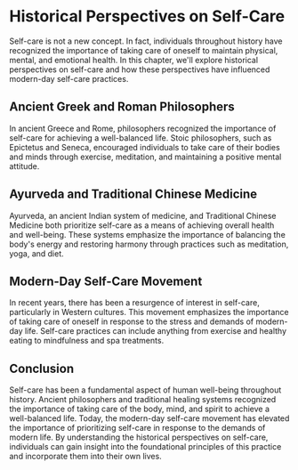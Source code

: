 Historical Perspectives on Self-Care
=====================================================================================

Self-care is not a new concept. In fact, individuals throughout history have recognized the importance of taking care of oneself to maintain physical, mental, and emotional health. In this chapter, we'll explore historical perspectives on self-care and how these perspectives have influenced modern-day self-care practices.

Ancient Greek and Roman Philosophers
------------------------------------

In ancient Greece and Rome, philosophers recognized the importance of self-care for achieving a well-balanced life. Stoic philosophers, such as Epictetus and Seneca, encouraged individuals to take care of their bodies and minds through exercise, meditation, and maintaining a positive mental attitude.

Ayurveda and Traditional Chinese Medicine
-----------------------------------------

Ayurveda, an ancient Indian system of medicine, and Traditional Chinese Medicine both prioritize self-care as a means of achieving overall health and well-being. These systems emphasize the importance of balancing the body's energy and restoring harmony through practices such as meditation, yoga, and diet.

Modern-Day Self-Care Movement
-----------------------------

In recent years, there has been a resurgence of interest in self-care, particularly in Western cultures. This movement emphasizes the importance of taking care of oneself in response to the stress and demands of modern-day life. Self-care practices can include anything from exercise and healthy eating to mindfulness and spa treatments.

Conclusion
----------

Self-care has been a fundamental aspect of human well-being throughout history. Ancient philosophers and traditional healing systems recognized the importance of taking care of the body, mind, and spirit to achieve a well-balanced life. Today, the modern-day self-care movement has elevated the importance of prioritizing self-care in response to the demands of modern life. By understanding the historical perspectives on self-care, individuals can gain insight into the foundational principles of this practice and incorporate them into their own lives.
